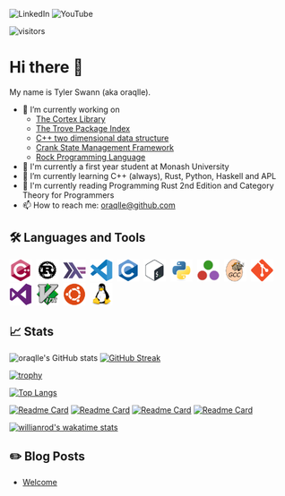 ![LinkedIn](https://img.shields.io/badge/LinkedIn-blue?logo=linkedin&logoColor=white&style=for-the-badge)
![YouTube](https://img.shields.io/badge/YouTube-red?logo=youtube&logoColor=white&style=for-the-badge)

![visitors](https://visitor-badge.glitch.me/badge?page_id=oraqlle.id&left_color=black&right_color=orange)

# Hi there 👋

My name is Tyler Swann (aka oraqlle).

- 🔭 I’m currently working on 
  - [The Cortex Library](https://github.com/oraqlle/cortexlib)
  - [The Trove Package Index](https://github.com/trovepi/trove)
  - [C++ two dimensional data structure](https://github.com/oraqlle/cortexlib/tree/main/libs/box#readme)
  - [Crank State Management Framework](https://github.com/oraqlle/crank)
  - [Rock Programming Language](https://github.com/Champii/Rock)
- 🏫 I'm currently a first year student at Monash University
- 🌱 I’m currently learning C++ (always), Rust, Python, Haskell and APL
- 📕 I'm currently reading Programming Rust 2nd Edition and Category Theory for Programmers
- 📫 How to reach me: oraqlle@github.com


## 🛠️ Languages and Tools

<div>
  <img src="https://github.com/devicons/devicon/blob/master/icons/cplusplus/cplusplus-original.svg" title="Cpp" alt="Cpp" width="40" height="40"/>&nbsp;
  <img src="https://github.com/devicons/devicon/blob/master/icons/rust/rust-plain.svg" title="Rust" alt="Rust" width="40" height="40"/>&nbsp;
  <img src="https://github.com/devicons/devicon/blob/master/icons/haskell/haskell-original.svg" title="Haskell" alt="Haskell" width="40" height="40"/>&nbsp;
  <img src="https://github.com/devicons/devicon/blob/master/icons/vscode/vscode-original.svg" title="VSCode UI" alt="VSCode UI" width="40" height="40"/>&nbsp;
  <img src="https://github.com/devicons/devicon/blob/master/icons/c/c-original.svg" title="C" alt="C" width="40" height="40"/>&nbsp;
  <img src="https://github.com/devicons/devicon/blob/master/icons/bash/bash-original.svg" title="Bash" alt="Bash " width="40" height="40"/>&nbsp;
  <img src="https://github.com/devicons/devicon/blob/master/icons/python/python-original.svg"  title="Python" alt="Python" width="40" height="40"/>&nbsp;
  <img src="https://github.com/devicons/devicon/blob/master/icons/julia/julia-original.svg" title="Julia" alt="Julia" width="40" height="40"/>&nbsp;
  <img src="https://github.com/devicons/devicon/blob/master/icons/gcc/gcc-original.svg" title="GCC" alt="GCC" width="40" height="40"/>&nbsp;
  <img src="https://github.com/devicons/devicon/blob/master/icons/git/git-original.svg" title="Git" alt="Git" width="40" height="40"/>&nbsp;
  <img src="https://github.com/devicons/devicon/blob/master/icons/visualstudio/visualstudio-plain.svg" title="VS" alt="VS" width="40" height="40"/>&nbsp;
  <img src="https://github.com/devicons/devicon/blob/master/icons/vim/vim-original.svg" title="Vim" alt="Vim" width="40" height="40"/>&nbsp;
  <img src="https://github.com/devicons/devicon/blob/master/icons/ubuntu/ubuntu-plain.svg" title="ubuntu" alt="ubuntu" width="40" height="40"/>&nbsp;
  <img src="https://github.com/devicons/devicon/blob/master/icons/linux/linux-original.svg" title="Linux" alt="Linux" width="40" height="40"/>&nbsp;
</div>


## 📈 Stats

![oraqlle's GitHub stats](https://github-readme-stats.vercel.app/api?username=oraqlle&show_icons=true&theme=tokyonight)
[![GitHub Streak](http://github-readme-streak-stats.herokuapp.com?user=oraqlle&theme=onedark_duo&date_format=M%20j%5B%2C%20Y%5D)](https://git.io/streak-stats)

[![trophy](https://github-profile-trophy.vercel.app/?username=oraqlle&theme=onedark)](https://github.com/ryo-ma/github-profile-trophy)

[![Top Langs](https://github-readme-stats.vercel.app/api/top-langs/?username=oraqlle&layout=compact&theme=vision-friendly-dark)](https://github.com/anuraghazra/github-readme-stats)

[![Readme Card](https://github-readme-stats.vercel.app/api/pin/?username=oraqlle&repo=cortexlib)](https://github.com/oraqlle/cortexlib)
[![Readme Card](https://github-readme-stats.vercel.app/api/pin/?username=trovepi&repo=trove)](https://github.com/trovepi/trove)
[![Readme Card](https://github-readme-stats.vercel.app/api/pin/?username=oraqlle&repo=crank)](https://github.com/oraqlle/crank)
[![Readme Card](https://github-readme-stats.vercel.app/api/pin/?username=Champii&repo=Rock)](https://github.com/Champii/Rock)

[![willianrod's wakatime stats](https://github-readme-stats.vercel.app/api/wakatime?username=oraqlle)](https://github.com/anuraghazra/github-readme-stats)

## ✏️ Blog Posts

<!-- BLOG-POST-LIST:START -->
- [Welcome](https://code-bytes.netlify.app/welcome/)
<!-- BLOG-POST-LIST:END -->
